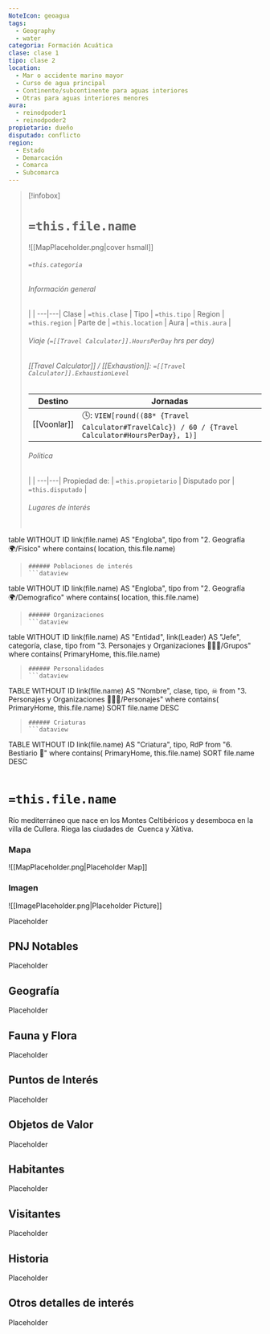 ```yaml
---
NoteIcon: geoagua
tags:
  - Geography 
  - water
categoria: Formación Acuática
clase: clase 1
tipo: clase 2
location: 
  - Mar o accidente marino mayor
  - Curso de agua principal
  - Continente/subcontinente para aguas interiores
  - Otras para aguas interiores menores
aura:
  - reinodpoder1
  - reinodpoder2
propietario: dueño
disputado: conflicto
region:
  - Estado 
  - Demarcación
  - Comarca
  - Subcomarca
---
```


> [!infobox]
> # `=this.file.name`
> ![[MapPlaceholder.png|cover hsmall]]
> ###### `=this.categoria` 
> ###### Información general
>  |   |
> ---|---|
> Clase | `=this.clase` |
> Tipo | `=this.tipo` |
> Region | `=this.region` |
> Parte de | `=this.location` |
> Aura | `=this.aura`  |
> ###### Viaje (`=[[Travel Calculator]].HoursPerDay` hrs per day)
> ###### [[Travel Calculator]]  / [[Exhaustion]]:  `=[[Travel Calculator]].ExhaustionLevel`
> Destino |  Jornadas  |
> ---|---|
> [[Voonlar]] | 🕓: `VIEW[round((88* {Travel Calculator#TravelCalc}) / 60 / {Travel Calculator#HoursPerDay}, 1)]`      |
> ###### Politica
>  |   |
> ---|---|
> Propiedad de: | `=this.propietario` |
> Disputado por | `=this.disputado` |
>###### Lugares de interés
> ```dataview
table WITHOUT ID link(file.name) AS "Engloba",  tipo
from "2. Geografía 🌍/Fisico"
where contains( location, this.file.name)
>```
>###### Poblaciones de interés
> ```dataview
table WITHOUT ID link(file.name) AS "Engloba",  tipo
from "2. Geografía 🌍/Demografico"
where contains( location, this.file.name)
>```
>###### Organizaciones
> ```dataview
table WITHOUT ID link(file.name) AS "Entidad", link(Leader) AS "Jefe", categoría, clase, tipo
from "3. Personajes y Organizaciones 🧑‍🤝‍🧑/Grupos"
where contains( PrimaryHome, this.file.name)
>```
>###### Personalidades 
>```dataview
TABLE WITHOUT ID link(file.name) AS "Nombre", clase, tipo, ☠
from "3. Personajes y Organizaciones 🧑‍🤝‍🧑/Personajes"
where contains( PrimaryHome, this.file.name)
SORT file.name DESC
>```
>###### Criaturas
> ```dataview
TABLE WITHOUT ID link(file.name) AS "Criatura", tipo, RdP
from "6. Bestiario 🐉"
where contains( PrimaryHome, this.file.name)
SORT file.name DESC
>```


# `=this.file.name`
 <section class="wa-section main-content"><p>Río mediterráneo que nace en los <span class="article-link article-explorer-link entity-link wa-link" data-article-privacy="public" data-article-id="2ea4c137-062c-4eff-806d-a2f3d6479d8f" data-template-type="location" data-article="2ea4c137-062c-4eff-806d-a2f3d6479d8f">Montes Celtibéricos</span> y desemboca en la villa de <span class="article-link article-explorer-link entity-link wa-link" data-article-privacy="public" data-article-id="27b55d14-4005-420f-933f-6c85b845af73" data-template-type="settlement" data-article="27b55d14-4005-420f-933f-6c85b845af73">Cullera</span>. Riega las ciudades de  <span class="article-link article-explorer-link entity-link wa-link" data-article-privacy="public" data-article-id="5ddc81cd-d4cc-4a5c-aac2-c5ef3fdbe6d8" data-template-type="settlement" data-article="5ddc81cd-d4cc-4a5c-aac2-c5ef3fdbe6d8">Cuenca</span> y <span class="article-link article-explorer-link entity-link wa-link" data-article-privacy="public" data-article-id="521bfbf8-27b0-46cc-baa8-0ebe2b4a8640" data-template-type="settlement" data-article="521bfbf8-27b0-46cc-baa8-0ebe2b4a8640">Xàtiva</span>.</p></section>   

### Mapa
![[MapPlaceholder.png|Placeholder Map]]

### Imagen
![[ImagePlaceholder.png|Placeholder Picture]]

Placeholder

## PNJ Notables
Placeholder

## Geografía
Placeholder

## Fauna y Flora
Placeholder

## Puntos de Interés
Placeholder

## Objetos de Valor
Placeholder

## Habitantes
Placeholder

## Visitantes
Placeholder

## Historia
Placeholder

## Otros detalles de interés
Placeholder

